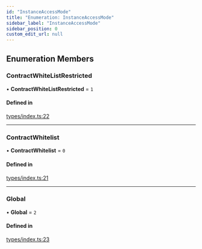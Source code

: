 ```yaml
---
id: "InstanceAccessMode"
title: "Enumeration: InstanceAccessMode"
sidebar_label: "InstanceAccessMode"
sidebar_position: 0
custom_edit_url: null
---
```


## Enumeration Members

### ContractWhiteListRestricted

• **ContractWhiteListRestricted** = ``1``

#### Defined in

[types/index.ts:22](https://github.com/CityOfZion/props/blob/cdf3f2f/sdk/src/types/index.ts#L22)

___

### ContractWhitelist

• **ContractWhitelist** = ``0``

#### Defined in

[types/index.ts:21](https://github.com/CityOfZion/props/blob/cdf3f2f/sdk/src/types/index.ts#L21)

___

### Global

• **Global** = ``2``

#### Defined in

[types/index.ts:23](https://github.com/CityOfZion/props/blob/cdf3f2f/sdk/src/types/index.ts#L23)
